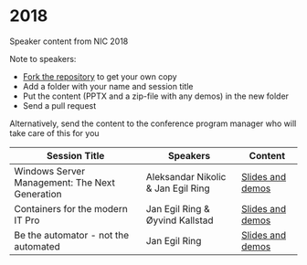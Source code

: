 # 2018
Speaker content from NIC 2018

Note to speakers:
- [Fork the repository](https://help.github.com/articles/fork-a-repo/) to get your own copy
- Add a folder with your name and session title
- Put the content (PPTX and a zip-file with any demos) in the new folder
- Send a pull request


Alternatively, send the content to the conference program manager who will take care of this for you

| Session Title  | Speakers | Content |
| ------------- | ------------- | ------------- |
| Windows Server Management: The Next Generation  | Aleksandar Nikolic & Jan Egil Ring  | [Slides and demos](https://github.com/nordicinfrastructureconference/2018/tree/master/Aleksandar%20Nikolic%20&%20Jan%20Egil%20Ring%20-%20Windows%20Server%20Management%20-%20The%20Next%20Generation)
| Containers for the modern IT Pro  | Jan Egil Ring & Øyvind Kallstad   | [Slides and demos](https://github.com/nordicinfrastructureconference/2018/tree/master/Jan%20Egil%20Ring%20&%20Øyvind%20Kallstad%20-%20Containers%20for%20the%20modern%20IT%20Pro)
| Be the automator - not the automated  | Jan Egil Ring   | [Slides and demos](https://github.com/nordicinfrastructureconference/2018/tree/master/Jan%20Egil%20Ring%20-%20Be%20the%20automator%20-%20not%20the%20automated)